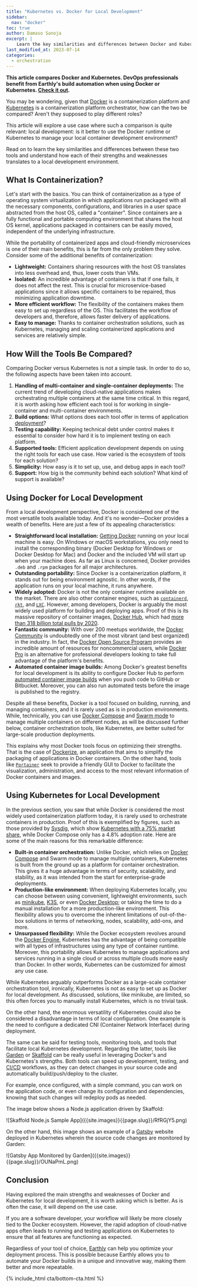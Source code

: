 ```yaml
---
title: "Kubernetes vs. Docker for Local Development"
sidebar:
  nav: "docker"
toc: true
author: Damaso Sanoja
excerpt: |
    Learn the key similarities and differences between Docker and Kubernetes for local development and discover which tool is better suited for your use case. Find out how Docker's versatility and ease of use compare to Kubernetes' built-in container orchestration and unmatched flexibility.
last_modified_at: 2023-07-14
categories:
  - orchestration
---
```

**This article compares Docker and Kubernetes. DevOps professionals benefit from Earthly's build automation when using Docker or Kubernetes. [Check it out](https://cloud.earthly.dev/login).**

You may be wondering, given that [Docker](https://www.docker.com/) is a containerization platform and [Kubernetes](https://kubernetes.io/) is a containerization platform orchestrator, how can the two be compared? Aren't they supposed to play different roles?

This article will explore a use case where such a comparison is quite relevant: local development: is it better to use the Docker runtime or Kubernetes to manage your local container development environment?

Read on to learn the key similarities and differences between these two tools and understand how each of their strengths and weaknesses translates to a local development environment.

## What Is Containerization?

Let's start with the basics. You can think of containerization as a type of operating system virtualization in which applications run packaged with all the necessary components, configurations, and libraries in a user space abstracted from the host OS, called a "container". Since containers are a fully functional and portable computing environment that shares the host OS kernel, applications packaged in containers can be easily moved, independent of the underlying infrastructure.

While the portability of containerized apps and cloud-friendly microservices is one of their main benefits, this is far from the only problem they solve. Consider some of the additional benefits of containerization:

- **Lightweight:** Containers sharing resources with the host OS translates into less overhead and, thus, lower costs than VMs.
- **Isolated:** An incredible advantage of containers is that if one fails, it does not affect the rest. This is crucial for microservice-based applications since it allows specific containers to be repaired, thus minimizing application downtime.
- **More efficient workflow:** The flexibility of the containers makes them easy to set up regardless of the OS. This facilitates the workflow of developers and, therefore, allows faster delivery of applications.
- **Easy to manage:** Thanks to container orchestration solutions, such as Kubernetes, managing and scaling containerized applications and services are relatively simple.

## How Will the Tools Be Compared?

Comparing Docker versus Kubernetes is not a simple task. In order to do so, the following aspects have been taken into account.

1. **Handling of multi-container and single-container deployments:** The current trend of developing cloud-native applications makes orchestrating multiple containers at the same time critical. In this regard, it is worth asking how efficient each tool is for working in single-container and multi-container environments.
2. **Build options:** What options does each tool offer in terms of application [deployment](/blog/deployment-strategies)?
3. **Testing capability:** Keeping technical debt under control makes it essential to consider how hard it is to implement testing on each platform.
4. **Supported tools:** Efficient application development depends on using the right tools for each use case. How varied is the ecosystem of tools for each solution?
5. **Simplicity:** How easy is it to set up, use, and debug apps in each tool?
6. **Support:** How big is the community behind each solution? What kind of support is available?

## Using Docker for Local Development

From a local development perspective, Docker is considered one of the most versatile tools available today. And it's no wonder—Docker provides a wealth of benefits. Here are just a few of its appealing characteristics:

- **Straightforward local installation:** [Getting Docker](https://docs.docker.com/get-docker/) running on your local machine is easy. On Windows or macOS workstations, you only need to install the corresponding binary (Docker Desktop for Windows or Docker Desktop for Mac) and Docker and the included VM will start up when your machine does. As far as Linux is concerned, Docker provides `.deb` and `.rpm` packages for all major architectures.
- **Outstanding portability:** Since Docker is a containerization platform, it stands out for being environment agnostic. In other words, if the application runs on your local machine, it runs anywhere.
- **Widely adopted:** Docker is not the only container runtime available on the market. There are also other container engines, such as [`containerd`](https://containerd.io/), [`rkt`](https://github.com/rkt/rkt), and [`LXC`](https://linuxcontainers.org/). However, among developers, Docker is arguably the most widely used platform for building and deploying apps. Proof of this is its massive repository of container images, [Docker Hub](https://hub.docker.com/), which had [more than 318 billion total pulls by 2020](https://www.docker.com/blog/docker-index-shows-continued-massive-developer-adoption-and-activity-to-build-and-share-apps-with-docker/).
- **Fantastic community:** With over 200 meetups worldwide, the [Docker Community](https://www.docker.com/docker-community) is undoubtedly one of the most vibrant (and best organized) in the industry. In fact, the [Docker Open Source Program](https://www.docker.com/community/open-source/application) provides an incredible amount of resources for noncommercial users, while [Docker Pro](https://www.docker.com/products/pro) is an alternative for professional developers looking to take full advantage of the platform's benefits.
- **Automated container image builds:** Among Docker's greatest benefits for local development is its ability to configure Docker Hub to perform [automated container image builds](https://docs.docker.com/docker-hub/builds/) when you push code to GitHub or Bitbucket. Moreover, you can also run automated tests before the image is published to the registry.

Despite all these benefits, Docker is a tool focused on building, running, and managing containers, and it is rarely used as is in production environments. While, technically, you can use [Docker Compose](https://docs.docker.com/compose/) and [Swarm mode](https://docs.docker.com/engine/swarm/) to manage multiple containers on different nodes, as will be discussed further below, container orchestration tools, like Kubernetes, are better suited for large-scale production deployments.

This explains why most Docker tools focus on optimizing their strengths. That is the case of [Dockerize](https://github.com/jwilder/dockerize), an application that aims to simplify the packaging of applications in Docker containers. On the other hand, tools like [`Portainer`](https://www.portainer.io) seek to provide a friendly GUI to Docker to facilitate the visualization, administration, and access to the most relevant information of Docker containers and images.

## Using Kubernetes for Local Development

In the previous section, you saw that while Docker is considered the most widely used containerization platform today, it is rarely used to orchestrate containers in production. Proof of this is exemplified by figures, such as those provided by [Sysdig](https://sysdig.com/), which show [Kubernetes with a 75% market share](https://www.statista.com/statistics/1224681/container-orchestration-usage-share-worldwide-by-platform/), while Docker Compose only has a 4.8% adoption rate. Here are some of the main reasons for this remarkable difference:

- **Built-in container orchestration:** Unlike Docker, which relies on [Docker Compose](/blog/youre-using-docker-compose-wrong) and Swarm mode to manage multiple containers, Kubernetes is built from the ground up as a platform for container orchestration. This gives it a huge advantage in terms of security, scalability, and stability, as it was intended from the start for enterprise-grade deployments.
- **Production-like environment:** When deploying Kubernetes locally, you can choose between using convenient, lightweight environments, such as [minikube](https://minikube.sigs.k8s.io/), [K3S](https://k3s.io/), or even [Docker Desktop](https://docs.docker.com/desktop/); or taking the time to do a manual installation for a more production-like environment. This flexibility allows you to overcome the inherent limitations of out-of-the-box solutions in terms of networking, nodes, scalability, add-ons, and more.
- **Unsurpassed flexibility:** While the Docker ecosystem revolves around the [Docker Engine](https://docs.docker.com/engine/), Kubernetes has the advantage of being compatible with all types of infrastructures using any type of container runtime. Moreover, this portability allows Kubernetes to manage applications and services running in a single cloud or across multiple clouds more easily than Docker. In other words, Kubernetes can be customized for almost any use case.

While Kubernetes arguably outperforms Docker as a large-scale container orchestration tool, ironically, Kubernetes is not as easy to set up as Docker for local development. As discussed, solutions, like minikube, are limited, so this often forces you to manually install Kubernetes, which is no trivial task.

On the other hand, the enormous versatility of Kubernetes could also be considered a disadvantage in terms of local configuration. One example is the need to configure a dedicated CNI (Container Network Interface) during deployment.

The same can be said for testing tools, monitoring tools, and tools that facilitate local Kubernetes development. Regarding the latter, tools like [Garden](https://garden.io) or [Skaffold](https://skaffold.dev) can be really useful in leveraging Docker's and Kubernetes's strengths. Both tools can speed up development, testing, and [CI/CD](/blog/ci-vs-cd) workflows, as they can detect changes in your source code and automatically build/push/deploy to the cluster.

For example, once configured, with a simple command, you can work on the application code, or even change its configuration and dependencies, knowing that such changes will redeploy pods as needed.

The image below shows a Node.js application driven by Skaffold:

<div class="wide">
![Skaffold Node.js Sample App]({{site.images}}{{page.slug}}/RfRGjY5.png)
</div>

On the other hand, this image shows an example of a [Gatsby](https://www.gatsbyjs.com/) website deployed in Kubernetes wherein the source code changes are monitored by Garden:

<div class="wide">
![Gatsby App Monitored by Garden]({{site.images}}{{page.slug}}/OUNaPmL.png)
</div>

## Conclusion

Having explored the main strengths and weaknesses of Docker and Kubernetes for local development, it is worth asking which is better. As is often the case, it will depend on the use case.

If you are a software developer, your workflow will likely be more closely tied to the Docker ecosystem. However, the rapid adoption of cloud-native apps often leads to running and testing applications on Kubernetes to ensure that all features are functioning as expected.

Regardless of your tool of choice, [Earthly](https://cloud.earthly.dev/login) can help you optimize your deployment process. This is possible because Earthly allows you to automate your Docker builds in a unique and innovative way, making them better and more repeatable.

{% include_html cta/bottom-cta.html %}
